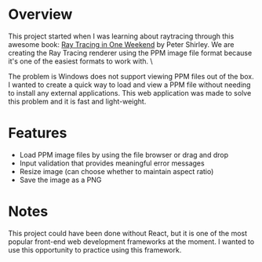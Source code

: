 # Overview

This project started when I was learning about raytracing through this awesome book: [Ray Tracing in One Weekend](https://raytracing.github.io/books/RayTracingInOneWeekend.html) by Peter Shirley. We are creating the Ray Tracing renderer using the PPM image file format because it's one of the easiest formats to work with. \

The problem is Windows does not support viewing PPM files out of the box. I wanted to create a quick way to load and view a PPM file without needing to install any external applications. This web application was made to solve this problem and it is fast and light-weight.

# Features
- Load PPM image files by using the file browser or drag and drop
- Input validation that provides meaningful error messages
- Resize image (can choose whether to maintain aspect ratio)
- Save the image as a PNG

# Notes
This project could have been done without React, but it is one of the most popular front-end web development frameworks at the moment. I wanted to use this opportunity to practice using this framework.


